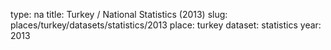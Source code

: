 type: na
title: Turkey / National Statistics (2013)
slug: places/turkey/datasets/statistics/2013
place: turkey
dataset: statistics
year: 2013
